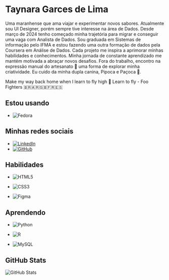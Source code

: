 # Taynara Garces de Lima

Uma maranhense que ama viajar e experimentar novos sabores. Atualmente sou UI Designer, porém sempre tive interesse na área de Dados. Desde março de 2024 tenho começado minha trajetória para migrar e conseguir uma vaga com Analista de Dados.
Sou graduada em Sistemas de informação pelo IFMA e estou fazendo uma outra formação de dados pela Coursera em Análise de Dados.
Cada projeto me inspira a aprimorar minhas habilidades e conhecimentos. Minha jornada de constante aprendizado me mantém motivada a abraçar novos desafios.
Fora do trabalho, encontro na expressão manual do artesanato 🧶 uma forma de explorar minha criatividade. Eu cuido da minha dupla canina, Pipoca e Paçoca 🐩.

Make my way back home when I learn to fly high 🎼 Learn to fly - Foo Fighters
🇧🇷🇦🇷🇬🇧🇫🇷🇪🇸

## Estou usando 
- ![Fedora](https://img.shields.io/badge/Fedora-000?style=for-the-badge&logo=fedora&logoColor=white)

## Minhas redes sociais
- [![LinkedIn](https://img.shields.io/badge/LinkedIn-000?style=for-the-badge&logo=linkedin&logoColor=0E76A8)](https://www.linkedin.com/in/taynaralimah6/)
- [![GitHub](https://img.shields.io/badge/github-000?style=for-the-badge&logo=github&logoColor=0E76A8)](https://github.com/taynaragarces)


## Habilidades

- ![HTML5](https://img.shields.io/badge/HTML5-000?style=for-the-badge&logo=html5)

- ![CSS3](https://img.shields.io/badge/CSS3-000?style=for-the-badge&logo=css3&logoColor=264CE4)

- ![Figma](https://img.shields.io/badge/Figma-000?style=for-the-badge&logo=figma&logoColor=figma)

## Aprendendo
- ![Python](https://img.shields.io/badge/Python-000?style=for-the-badge&logo=python)

- ![R](https://img.shields.io/badge/R-000?style=for-the-badge&logo=r&logoColor=white)

- ![MySQL](https://img.shields.io/badge/MySQL-00000F?style=for-the-badge&logo=mysql&logoColor=white)

## GitHub Stats

![GitHub Stats](https://github-readme-stats.vercel.app/api?username=taynaragarces&theme=transparent&bg_color=000&border_color=30A3DC&show_icons=true&icon_color=30A3DC&title_color=E94D5F&text_color=FFF&hide=stars)
